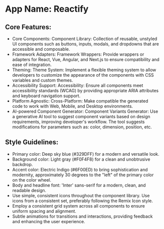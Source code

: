 # **App Name**: Reactify

## Core Features:

- Core Components: Component Library: Collection of reusable, unstyled UI components such as buttons, inputs, modals, and dropdowns that are accessible and composable.
- Framework Adapters: Framework Wrappers: Provide wrappers or adapters for React, Vue, Angular, and Next.js to ensure compatibility and ease of integration.
- Theming: Theme System: Implement a flexible theming system to allow developers to customize the appearance of the components with CSS variables and custom themes.
- Accessibility Support: Accessibility: Ensure all components meet accessibility standards (WCAG) by providing appropriate ARIA attributes and keyboard navigation support.
- Platform Agnostic: Cross-Platform: Make compatible the generated code to work with Web, Mobile, and Desktop environments. 
- AI-powered Component Generator: Component Variants Generator: Use a generative AI tool to suggest component variants based on design requirements, improving developer's workflow. The tool suggests modifications for parameters such as: color, dimension, position, etc.

## Style Guidelines:

- Primary color: Deep sky blue (#329DFF) for a modern and versatile look.
- Background color: Light gray (#F0F4F8) for a clean and unobtrusive backdrop.
- Accent color: Electric Indigo (#6F00ED) to bring sophistication and modernity, approximately 30 degrees to the "left" of the primary color on the color wheel.
- Body and headline font: 'Inter' sans-serif for a modern, clean, and readable design.
- Use simple, consistent icons throughout the component library. Use icons from a consistent set, preferably following the Remix Icon style.
- Employ a consistent grid system across all components to ensure uniform spacing and alignment.
- Subtle animations for transitions and interactions, providing feedback and enhancing the user experience.